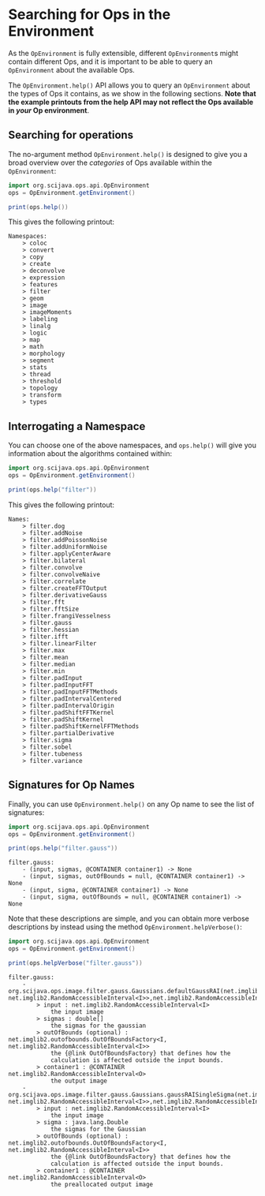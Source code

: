 # Searching for Ops in the Environment

As the `OpEnvironment` is fully extensible, different `OpEnvironment`s might contain different Ops, and it is important to be able to query an `OpEnvironment` about the available Ops.

The `OpEnvironment.help()` API allows you to query an `OpEnvironment` about the types of Ops it contains, as we show in the following sections. **Note that the example printouts from the help API may not reflect the Ops available in *your* Op environment**. 

## Searching for operations

The no-argument method `OpEnvironment.help()` is designed to give you a broad overview over the *categories* of Ops available within the `OpEnvironment`:

```groovy
import org.scijava.ops.api.OpEnvironment
ops = OpEnvironment.getEnvironment()

print(ops.help())
```

This gives the following printout:

```
Namespaces:
	> coloc
	> convert
	> copy
	> create
	> deconvolve
	> expression
	> features
	> filter
	> geom
	> image
	> imageMoments
	> labeling
	> linalg
	> logic
	> map
	> math
	> morphology
	> segment
	> stats
	> thread
	> threshold
	> topology
	> transform
	> types
```

## Interrogating a Namespace

You can choose one of the above namespaces, and `ops.help()` will give you information about the algorithms contained within:
```groovy
import org.scijava.ops.api.OpEnvironment
ops = OpEnvironment.getEnvironment()

print(ops.help("filter"))
```

This gives the following printout:

```
Names:
	> filter.dog
	> filter.addNoise
	> filter.addPoissonNoise
	> filter.addUniformNoise
	> filter.applyCenterAware
	> filter.bilateral
	> filter.convolve
	> filter.convolveNaive
	> filter.correlate
	> filter.createFFTOutput
	> filter.derivativeGauss
	> filter.fft
	> filter.fftSize
	> filter.frangiVesselness
	> filter.gauss
	> filter.hessian
	> filter.ifft
	> filter.linearFilter
	> filter.max
	> filter.mean
	> filter.median
	> filter.min
	> filter.padInput
	> filter.padInputFFT
	> filter.padInputFFTMethods
	> filter.padIntervalCentered
	> filter.padIntervalOrigin
	> filter.padShiftFFTKernel
	> filter.padShiftKernel
	> filter.padShiftKernelFFTMethods
	> filter.partialDerivative
	> filter.sigma
	> filter.sobel
	> filter.tubeness
	> filter.variance
```

## Signatures for Op Names

Finally, you can use `OpEnvironment.help()` on any Op name to see the list of signatures:

```groovy
import org.scijava.ops.api.OpEnvironment
ops = OpEnvironment.getEnvironment()

print(ops.help("filter.gauss"))
```

```
filter.gauss:
	- (input, sigmas, @CONTAINER container1) -> None
	- (input, sigmas, outOfBounds = null, @CONTAINER container1) -> None
	- (input, sigma, @CONTAINER container1) -> None
	- (input, sigma, outOfBounds = null, @CONTAINER container1) -> None
```

Note that these descriptions are simple, and you can obtain more verbose descriptions by instead using the method `OpEnvironment.helpVerbose()`:

```groovy
import org.scijava.ops.api.OpEnvironment
ops = OpEnvironment.getEnvironment()

print(ops.helpVerbose("filter.gauss"))
```

```
filter.gauss:
	- org.scijava.ops.image.filter.gauss.Gaussians.defaultGaussRAI(net.imglib2.RandomAccessibleInterval<I>,double[],net.imglib2.outofbounds.OutOfBoundsFactory<I, net.imglib2.RandomAccessibleInterval<I>>,net.imglib2.RandomAccessibleInterval<O>)
		> input : net.imglib2.RandomAccessibleInterval<I>
			the input image
		> sigmas : double[]
			the sigmas for the gaussian
		> outOfBounds (optional) : net.imglib2.outofbounds.OutOfBoundsFactory<I, net.imglib2.RandomAccessibleInterval<I>>
			the {@link OutOfBoundsFactory} that defines how the
			calculation is affected outside the input bounds.
		> container1 : @CONTAINER net.imglib2.RandomAccessibleInterval<O>
			the output image
	- org.scijava.ops.image.filter.gauss.Gaussians.gaussRAISingleSigma(net.imglib2.RandomAccessibleInterval<I>,double,net.imglib2.outofbounds.OutOfBoundsFactory<I, net.imglib2.RandomAccessibleInterval<I>>,net.imglib2.RandomAccessibleInterval<O>)
		> input : net.imglib2.RandomAccessibleInterval<I>
			the input image
		> sigma : java.lang.Double
			the sigmas for the Gaussian
		> outOfBounds (optional) : net.imglib2.outofbounds.OutOfBoundsFactory<I, net.imglib2.RandomAccessibleInterval<I>>
			the {@link OutOfBoundsFactory} that defines how the
			calculation is affected outside the input bounds.
		> container1 : @CONTAINER net.imglib2.RandomAccessibleInterval<O>
			the preallocated output image
```
